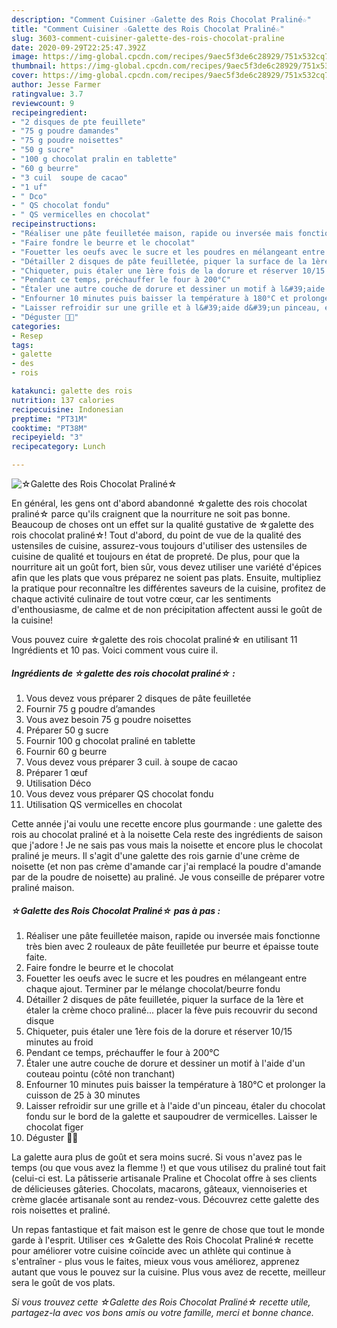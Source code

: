 ```yaml
---
description: "Comment Cuisiner ☆Galette des Rois Chocolat Praliné☆"
title: "Comment Cuisiner ☆Galette des Rois Chocolat Praliné☆"
slug: 3603-comment-cuisiner-galette-des-rois-chocolat-praline
date: 2020-09-29T22:25:47.392Z
image: https://img-global.cpcdn.com/recipes/9aec5f3de6c28929/751x532cq70/☆galette-des-rois-chocolat-praline☆-photo-principale-de-la-recette.jpg
thumbnail: https://img-global.cpcdn.com/recipes/9aec5f3de6c28929/751x532cq70/☆galette-des-rois-chocolat-praline☆-photo-principale-de-la-recette.jpg
cover: https://img-global.cpcdn.com/recipes/9aec5f3de6c28929/751x532cq70/☆galette-des-rois-chocolat-praline☆-photo-principale-de-la-recette.jpg
author: Jesse Farmer
ratingvalue: 3.7
reviewcount: 9
recipeingredient:
- "2 disques de pte feuillete"
- "75 g poudre damandes"
- "75 g poudre noisettes"
- "50 g sucre"
- "100 g chocolat pralin en tablette"
- "60 g beurre"
- "3 cuil  soupe de cacao"
- "1 uf"
- " Dco"
- " QS chocolat fondu"
- " QS vermicelles en chocolat"
recipeinstructions:
- "Réaliser une pâte feuilletée maison, rapide ou inversée mais fonctionne très bien avec 2 rouleaux de pâte feuilletée pur beurre et épaisse toute faite."
- "Faire fondre le beurre et le chocolat"
- "Fouetter les oeufs avec le sucre et les poudres en mélangeant entre chaque ajout. Terminer par le mélange chocolat/beurre fondu"
- "Détailler 2 disques de pâte feuilletée, piquer la surface de la 1ère et étaler la crème choco praliné... placer la fève puis recouvrir du second disque"
- "Chiqueter, puis étaler une 1ère fois de la dorure et réserver 10/15 minutes au froid"
- "Pendant ce temps, préchauffer le four à 200°C"
- "Étaler une autre couche de dorure et dessiner un motif à l&#39;aide d&#39;un couteau pointu (côté non tranchant)"
- "Enfourner 10 minutes puis baisser la température à 180°C et prolonger la cuisson de 25 à 30 minutes"
- "Laisser refroidir sur une grille et à l&#39;aide d&#39;un pinceau, étaler du chocolat fondu sur le bord de la galette et saupoudrer de vermicelles. Laisser le chocolat figer"
- "Déguster 👑😋"
categories:
- Resep
tags:
- galette
- des
- rois

katakunci: galette des rois 
nutrition: 137 calories
recipecuisine: Indonesian
preptime: "PT31M"
cooktime: "PT38M"
recipeyield: "3"
recipecategory: Lunch

---
```



![☆Galette des Rois Chocolat Praliné☆](https://img-global.cpcdn.com/recipes/9aec5f3de6c28929/751x532cq70/☆galette-des-rois-chocolat-praline☆-photo-principale-de-la-recette.jpg)

En général, les gens ont d'abord abandonné ☆galette des rois chocolat praliné☆ parce qu'ils craignent que la nourriture ne soit pas bonne. Beaucoup de choses ont un effet sur la qualité gustative de ☆galette des rois chocolat praliné☆! Tout d'abord, du point de vue de la qualité des ustensiles de cuisine, assurez-vous toujours d'utiliser des ustensiles de cuisine de qualité et toujours en état de propreté. De plus, pour que la nourriture ait un goût fort, bien sûr, vous devez utiliser une variété d'épices afin que les plats que vous préparez ne soient pas plats. Ensuite, multipliez la pratique pour reconnaître les différentes saveurs de la cuisine, profitez de chaque activité culinaire de tout votre cœur, car les sentiments d'enthousiasme, de calme et de non précipitation affectent aussi le goût de la cuisine!

<!--inarticleads1-->

Vous pouvez cuire ☆galette des rois chocolat praliné☆ en utilisant 11 Ingrédients et 10 pas. Voici comment vous cuire il.

##### Ingrédients de ☆galette des rois chocolat praliné☆ :

1. Vous devez vous préparer 2 disques de pâte feuilletée
1. Fournir 75 g poudre d’amandes
1. Vous avez besoin 75 g poudre noisettes
1. Préparer 50 g sucre
1. Fournir 100 g chocolat praliné en tablette
1. Fournir 60 g beurre
1. Vous devez vous préparer 3 cuil. à soupe de cacao
1. Préparer 1 œuf
1. Utilisation  Déco
1. Vous devez vous préparer  QS chocolat fondu
1. Utilisation  QS vermicelles en chocolat


Cette année j&#39;ai voulu une recette encore plus gourmande : une galette des rois au chocolat praliné et à la noisette Cela reste des ingrédients de saison que j&#39;adore ! Je ne sais pas vous mais la noisette et encore plus le chocolat praliné je meurs. Il s&#39;agit d&#39;une galette des rois garnie d&#39;une crème de noisette (et non pas crème d&#39;amande car j&#39;ai remplacé la poudre d&#39;amande par de la poudre de noisette) au praliné. Je vous conseille de préparer votre praliné maison. 

<!--inarticleads2-->

##### ☆Galette des Rois Chocolat Praliné☆ pas à pas :

1. Réaliser une pâte feuilletée maison, rapide ou inversée mais fonctionne très bien avec 2 rouleaux de pâte feuilletée pur beurre et épaisse toute faite.
1. Faire fondre le beurre et le chocolat
1. Fouetter les oeufs avec le sucre et les poudres en mélangeant entre chaque ajout. Terminer par le mélange chocolat/beurre fondu
1. Détailler 2 disques de pâte feuilletée, piquer la surface de la 1ère et étaler la crème choco praliné... placer la fève puis recouvrir du second disque
1. Chiqueter, puis étaler une 1ère fois de la dorure et réserver 10/15 minutes au froid
1. Pendant ce temps, préchauffer le four à 200°C
1. Étaler une autre couche de dorure et dessiner un motif à l&#39;aide d&#39;un couteau pointu (côté non tranchant)
1. Enfourner 10 minutes puis baisser la température à 180°C et prolonger la cuisson de 25 à 30 minutes
1. Laisser refroidir sur une grille et à l&#39;aide d&#39;un pinceau, étaler du chocolat fondu sur le bord de la galette et saupoudrer de vermicelles. Laisser le chocolat figer
1. Déguster 👑😋


La galette aura plus de goût et sera moins sucré. Si vous n&#39;avez pas le temps (ou que vous avez la flemme !) et que vous utilisez du praliné tout fait (celui-ci est. La pâtisserie artisanale Praline et Chocolat offre à ses clients de délicieuses gâteries. Chocolats, macarons, gâteaux, viennoiseries et crème glacée artisanale sont au rendez-vous. Découvrez cette galette des rois noisettes et praliné. 

<!--inarticleads1-->

<p>
Un repas fantastique et fait maison est le genre de chose que tout le monde garde à l'esprit. Utiliser ces ☆Galette des Rois Chocolat Praliné☆ recette pour améliorer votre cuisine coïncide avec un athlète qui continue à s'entraîner - plus vous le faites, mieux vous vous améliorez, apprenez autant que vous le pouvez sur la cuisine. Plus vous avez de recette, meilleur sera le goût de vos plats.
</p>

<p>
<i>Si vous trouvez cette ☆Galette des Rois Chocolat Praliné☆ recette utile, partagez-la avec vos bons amis ou votre famille, merci et bonne chance.</i>
</p>
